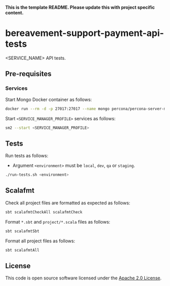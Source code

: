 **This is the template README. Please update this with project specific content.**

# bereavement-support-payment-api-tests

<SERVICE_NAME> API tests.

## Pre-requisites

### Services

Start Mongo Docker container as follows:

```bash
docker run --rm -d -p 27017:27017 --name mongo percona/percona-server-mongodb:5.0
```

Start `<SERVICE_MANAGER_PROFILE>` services as follows:

```bash
sm2 --start <SERVICE_MANAGER_PROFILE>
```

## Tests

Run tests as follows:

* Argument `<environment>` must be `local`, `dev`, `qa` or `staging`.

```bash
./run-tests.sh <environment>
```

## Scalafmt

Check all project files are formatted as expected as follows:

```bash
sbt scalafmtCheckAll scalafmtCheck
```

Format `*.sbt` and `project/*.scala` files as follows:

```bash
sbt scalafmtSbt
```

Format all project files as follows:

```bash
sbt scalafmtAll
```

## License

This code is open source software licensed under the [Apache 2.0 License]("http://www.apache.org/licenses/LICENSE-2.0.html").
